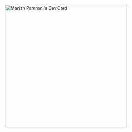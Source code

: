 <a href="https://app.daily.dev/manishp169"><img src="https://api.daily.dev/devcards/6e6e481a62a544968ad329b3c26c52ac.png?r=dzc" width="400" alt="Manish Pamnani's Dev Card"/></a>
